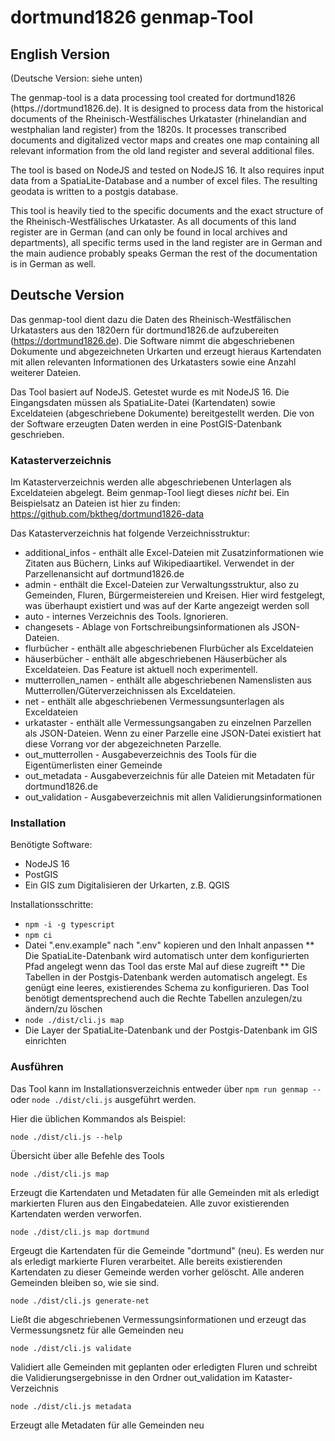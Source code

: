 # dortmund1826 genmap-Tool

## English Version
(Deutsche Version: siehe unten)

The genmap-tool is a data processing tool created for dortmund1826 (https.//dortmund1826.de). It is designed to process data from the historical documents of the Rheinisch-Westfälisches Urkataster (rhinelandian and westphalian land register) from the 1820s. It processes transcribed documents and digitalized vector maps and creates one map containing all relevant information from the old land register and several additional files.

The tool is based on NodeJS and tested on NodeJS 16. It also requires input data from a SpatiaLite-Database and a number of excel files. The resulting geodata is written to a postgis database.

This tool is heavily tied to the specific documents and the exact structure of the Rheinisch-Westfälisches Urkataster. As all documents of this land register are in German (and can only be found in local archives and departments), all specific terms used in the land register are in German and the main audience probably speaks German the rest of the documentation is in German as well.

## Deutsche Version

Das genmap-tool dient dazu die Daten des Rheinisch-Westfälischen Urkatasters aus den 1820ern für dortmund1826.de aufzubereiten (https://dortmund1826.de). Die Software nimmt die abgeschriebenen Dokumente und abgezeichneten Urkarten und erzeugt hieraus Kartendaten mit allen relevanten Informationen des Urkatasters sowie eine Anzahl weiterer Dateien.

Das Tool basiert auf NodeJS. Getestet wurde es mit NodeJS 16. Die Eingangsdaten müssen als SpatiaLite-Datei (Kartendaten) sowie Exceldateien (abgeschriebene Dokumente) bereitgestellt werden. Die von der Software erzeugten Daten werden in eine PostGIS-Datenbank geschrieben.

### Katasterverzeichnis
Im Katasterverzeichnis werden alle abgeschriebenen Unterlagen als Exceldateien abgelegt. Beim genmap-Tool liegt dieses *nicht* bei. Ein Beispielsatz an Dateien ist hier zu finden: https://github.com/bktheg/dortmund1826-data

Das Katasterverzeichnis hat folgende Verzeichnisstruktur:
* additional_infos - enthält alle Excel-Dateien mit Zusatzinformationen wie Zitaten aus Büchern, Links auf Wikipediaartikel. Verwendet in der Parzellenansicht auf dortmund1826.de
* admin - enthält die Excel-Dateien zur Verwaltungsstruktur, also zu Gemeinden, Fluren, Bürgermeistereien und Kreisen. Hier wird festgelegt, was überhaupt existiert und was auf der Karte angezeigt werden soll
* auto - internes Verzeichnis des Tools. Ignorieren.
* changesets - Ablage von Fortschreibungsinformationen als JSON-Dateien.
* flurbücher - enthält alle abgeschriebenen Flurbücher als Exceldateien
* häuserbücher - enthält alle abgeschriebenen Häuserbücher als Exceldateien. Das Feature ist aktuell noch experimentell.
* mutterrollen_namen - enthält alle abgeschriebenen Namenslisten aus Mutterrollen/Güterverzeichnissen als Exceldateien.
* net - enthält alle abgeschriebenen Vermessungsunterlagen als Exceldateien
* urkataster - enthält alle Vermessungsangaben zu einzelnen Parzellen als JSON-Dateien. Wenn zu einer Parzelle eine JSON-Datei existiert hat diese Vorrang vor der abgezeichneten Parzelle.
* out_mutterrollen - Ausgabeverzeichnis des Tools für die Eigentümerlisten einer Gemeinde
* out_metadata - Ausgabeverzeichnis für alle Dateien mit Metadaten für dortmund1826.de
* out_validation - Ausgabeverzeichnis mit allen Validierungsinformationen

### Installation

Benötigte Software:
* NodeJS 16
* PostGIS
* Ein GIS zum Digitalisieren der Urkarten, z.B. QGIS

Installationsschritte:
* `npm -i -g typescript`
* `npm ci`
* Datei ".env.example" nach ".env" kopieren und den Inhalt anpassen
** Die SpatiaLite-Datenbank wird automatisch unter dem konfigurierten Pfad angelegt wenn das Tool das erste Mal auf diese zugreift
** Die Tabellen in der Postgis-Datenbank werden automatisch angelegt. Es genügt eine leeres, existierendes Schema zu konfigurieren. Das Tool benötigt dementsprechend auch die Rechte Tabellen anzulegen/zu ändern/zu löschen
* `node ./dist/cli.js map`
* Die Layer der SpatiaLite-Datenbank und der Postgis-Datenbank im GIS einrichten

### Ausführen
Das Tool kann im Installationsverzeichnis entweder über `npm run genmap --` oder `node ./dist/cli.js` ausgeführt werden.

Hier die üblichen Kommandos als Beispiel:

    node ./dist/cli.js --help

Übersicht über alle Befehle des Tools

    node ./dist/cli.js map

Erzeugt die Kartendaten und Metadaten für alle Gemeinden mit als erledigt markierten Fluren aus den Eingabedateien. Alle zuvor existierenden Kartendaten werden verworfen.

    node ./dist/cli.js map dortmund

Ergeugt die Kartendaten für die Gemeinde "dortmund" (neu). Es werden nur als erledigt markierte Fluren verarbeitet. Alle bereits existierenden Kartendaten zu dieser Gemeinde werden vorher gelöscht. Alle anderen Gemeinden bleiben so, wie sie sind. 

    node ./dist/cli.js generate-net

Ließt die abgeschriebenen Vermessungsinformationen und erzeugt das Vermessungsnetz für alle Gemeinden neu

    node ./dist/cli.js validate

Validiert alle Gemeinden mit geplanten oder erledigten Fluren und schreibt die Validierungsergebnisse in den Ordner out_validation im Kataster-Verzeichnis

    node ./dist/cli.js metadata

Erzeugt alle Metadaten für alle Gemeinden neu
